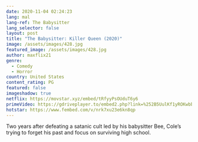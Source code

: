 ```yaml
---
date: 2020-11-04 02:24:23
lang: mal
lang-ref: The Babysitter
lang_selector: false
layout: post
title: "The Babysitter: Killer Queen (2020)"
image: /assets/images/428.jpg
featured_image: /assets/images/428.jpg
author: maxflix21
genre:
  - Comedy
  - Horror
country: United States
content_rating: PG
featured: false
imageshadow: true
netflix: https://movstar.xyz/embed/tRfyyPsOUduT6y6
primeVideo: https://gdriveplayer.to/embed2.php?link=%252B5UulKf1yROKwbburPjuRglVaOpZ%252FKaK6QiYvJEmZG5fcwdem5vUWB7RfzxY3mLyEovJWnR5pBArJrJn2pyb1wknL2lOIqn4Yuacpwe6sR77HWDLpkXlPuZkcPQZe11E0TLBvu7H3ZKf1memLClbgN93W%252Bgz5fqeegwB6cMsifKxYzXWGdreC4A%252BgFEBfg%252BEk%253D
hotstar: https://www.fembed.com/v/nrk7xu23e6kn8qp
---
```

Two years after defeating a satanic cult led by his babysitter Bee, Cole’s trying to forget his past and focus on surviving high school.